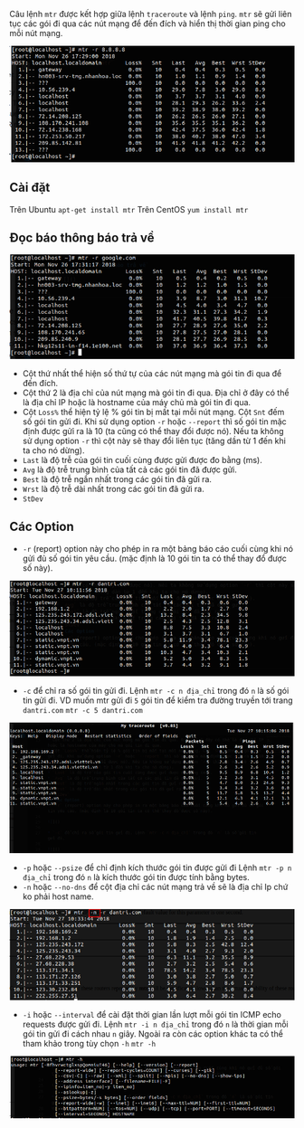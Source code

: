 Câu lệnh `mtr` được kết hợp giữa lệnh `traceroute` và lệnh `ping`. `mtr` sẽ gửi liên tục các gói  đi qua các nút mạng để đến đích và  hiển thị thời gian ping cho mỗi nút mạng.

![](https://github.com/niemdinhtrong/NIEMDT/blob/master/linux/images/mtr1.png)

## Cài đặt
Trên Ubuntu
`apt-get install mtr`
Trên CentOS
`yum install mtr`
## Đọc báo thông báo trả về

![](https://github.com/niemdinhtrong/NIEMDT/blob/master/linux/images/mtr2.png)

* Cột thứ nhất thể hiện số thứ tự của các nút mạng mà gói tin đi qua để đến đích.
* Cột thứ 2 là địa chỉ của nút mạng mà gói tin đi qua. Địa chỉ ở đây có thể là địa chỉ IP hoặc là hostname của máy chủ mà gói tin đi qua.
* Cột `Loss%` thể hiện tỷ lệ % gói tin bị mất tại mỗi nút mạng. Cột `Snt` đếm số gói tin gửi đi. Khi sử dụng option `-r` hoặc `--report` thì số gói tin mặc định được gửỉ ra là 10 (ta cũng có thể thay đổi được nó). Nếu ta không sử dụng option `-r` thì cột này sẽ thay đổi liên tục (tăng dần từ 1 đến khi ta cho nó dừng).
* `Last` là độ trễ của gói tin cuối cùng được gửi được đo bằng (ms).
* `Avg` là độ trễ trung bình của tất cả các gói tin đã được gửi.
* `Best` là độ trễ ngắn nhất trong các gói tin đã gửi ra.
* `Wrst` là độ trễ dài nhất trong các gói tin đã gửi ra.
* `StDev` 
## Các Option
* `-r` (report) option này cho phép in ra một bảng báo cáo cuối cùng khi nó gửi đủ số gói tin yêu cầu. (mặc định là 10 gói tin ta có thể thay đổ được số này).

![](https://github.com/niemdinhtrong/NIEMDT/blob/master/linux/images/mtr3.png)

* `-c` để chỉ ra số gói tin gửi đi. Lệnh `mtr -c n địa_chỉ` trong đó `n` là số gói tin gửi đi.
VD muốn mtr gửi đi `5` gói tin để kiểm tra đường truyền tới trang `dantri.com`
`mtr -c 5 dantri.com`

![](https://github.com/niemdinhtrong/NIEMDT/blob/master/linux/images/mtr4.png)

* `-p` hoặc `--psize` để chỉ định kích thước gói tin được gửi đi
Lệnh `mtr -p n địa_chỉ` trong đó `n` là kích thước gói tin được tính bằng bytes.
* `-n` hoặc `--no-dns` để cột địa chỉ các nút mạng trả về sẽ là địa chỉ Ip chứ ko phải host name.

![](https://github.com/niemdinhtrong/NIEMDT/blob/master/linux/images/mtr5.png)

* `-i` hoặc `--interval` để cài đặt thời gian lần lượt mỗi gói tin ICMP echo requests được gửi đi.
Lệnh `mtr -i n địa_chỉ` trong đó `n` là thời gian mỗi gói tin gửi đi cách nhau `n` giây.
Ngoài ra còn các option khác ta có thể tham khảo trong tùy chọn `-h` 
`mtr -h`

![](https://github.com/niemdinhtrong/NIEMDT/blob/master/linux/images/mtr6.png)